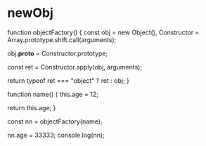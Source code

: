 # newObj

function objectFactory() {
  const obj = new Object(),
    Constructor = Array.prototype.shift.call(arguments);

  obj.__proto__ = Constructor.prototype;

  const ret = Constructor.apply(obj, arguments);

  return typeof ret === "object" ? ret : obj;
}

function name() {
  this.age = 12;

  return this.age;
}

const nn = objectFactory(name);

nn.age = 33333;
console.log(nn);
